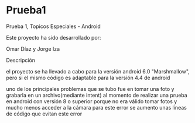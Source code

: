# Prueba1
Prueba 1, Topicos Especiales - Android

Este proyecto ha sido desarrollado por: 

Omar Díaz y Jorge Iza

Descripción

el proyecto se ha llevado a cabo para la versión android 6.0 "Marshmallow", pero 
si el mismo código es adaptable para la versión 4.4 de android

uno de los principales problemas que se tubo fue en tomar una foto y grabarla en un archivo(mediante intent) al momento de realizar una prueba en android con versión 8
o superior porque no era válido tomar fotos y mucho menos acceder a la cámara
para este error se aumento unas líneas de código que evitan este error
